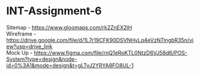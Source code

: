 # INT-Assignment-6

Sitemap - https://www.gloomaps.com/rk2ZnEX2lH <br>
Wireframe - https://drive.google.com/file/d/1L7r19CFK90DSVNHvLq4eVzN7ingbR35n/view?usp=drive_link <br>
Mock Up - https://www.figma.com/file/rnQ1eRoKTL0NtzD6VJ58d6/POS-System?type=design&node-id=0%3A1&mode=design&t=gLTvJ2YRYA8FO8UL-1
